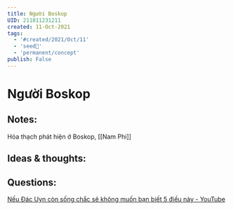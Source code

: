 ```yaml
---
title: Người Boskop
UID: 211011231211
created: 11-Oct-2021
tags:
  - '#created/2021/Oct/11'
  - 'seed🥜'
  - 'permanent/concept'
publish: False
---
```

# Người Boskop

## Notes:
Hóa thạch phát hiện ở Boskop, [[Nam Phi]]


## Ideas & thoughts:

## Questions:

[Nếu Đác Uyn còn sống chắc sẽ không muốn bạn biết 5 điều này - YouTube](https://youtu.be/3bhORlpnU54?t=140)
